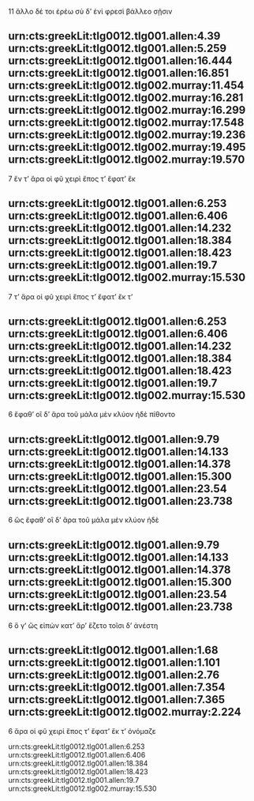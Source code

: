 11	ἄλλο δέ τοι ἐρέω σὺ δʼ ἐνὶ φρεσὶ βάλλεο σῇσιν

urn:cts:greekLit:tlg0012.tlg001.allen:4.39
urn:cts:greekLit:tlg0012.tlg001.allen:5.259
urn:cts:greekLit:tlg0012.tlg001.allen:16.444
urn:cts:greekLit:tlg0012.tlg001.allen:16.851
urn:cts:greekLit:tlg0012.tlg002.murray:11.454
urn:cts:greekLit:tlg0012.tlg002.murray:16.281
urn:cts:greekLit:tlg0012.tlg002.murray:16.299
urn:cts:greekLit:tlg0012.tlg002.murray:17.548
urn:cts:greekLit:tlg0012.tlg002.murray:19.236
urn:cts:greekLit:tlg0012.tlg002.murray:19.495
urn:cts:greekLit:tlg0012.tlg002.murray:19.570
-------
7	ἔν τʼ ἄρα οἱ φῦ χειρὶ ἔπος τʼ ἔφατʼ ἔκ

urn:cts:greekLit:tlg0012.tlg001.allen:6.253
urn:cts:greekLit:tlg0012.tlg001.allen:6.406
urn:cts:greekLit:tlg0012.tlg001.allen:14.232
urn:cts:greekLit:tlg0012.tlg001.allen:18.384
urn:cts:greekLit:tlg0012.tlg001.allen:18.423
urn:cts:greekLit:tlg0012.tlg001.allen:19.7
urn:cts:greekLit:tlg0012.tlg002.murray:15.530
-------
7	τʼ ἄρα οἱ φῦ χειρὶ ἔπος τʼ ἔφατʼ ἔκ τʼ

urn:cts:greekLit:tlg0012.tlg001.allen:6.253
urn:cts:greekLit:tlg0012.tlg001.allen:6.406
urn:cts:greekLit:tlg0012.tlg001.allen:14.232
urn:cts:greekLit:tlg0012.tlg001.allen:18.384
urn:cts:greekLit:tlg0012.tlg001.allen:18.423
urn:cts:greekLit:tlg0012.tlg001.allen:19.7
urn:cts:greekLit:tlg0012.tlg002.murray:15.530
-------
6	ἔφαθʼ οἳ δʼ ἄρα τοῦ μάλα μὲν κλύον ἠδὲ πίθοντο

urn:cts:greekLit:tlg0012.tlg001.allen:9.79
urn:cts:greekLit:tlg0012.tlg001.allen:14.133
urn:cts:greekLit:tlg0012.tlg001.allen:14.378
urn:cts:greekLit:tlg0012.tlg001.allen:15.300
urn:cts:greekLit:tlg0012.tlg001.allen:23.54
urn:cts:greekLit:tlg0012.tlg001.allen:23.738
-------
6	ὣς ἔφαθʼ οἳ δʼ ἄρα τοῦ μάλα μὲν κλύον ἠδὲ

urn:cts:greekLit:tlg0012.tlg001.allen:9.79
urn:cts:greekLit:tlg0012.tlg001.allen:14.133
urn:cts:greekLit:tlg0012.tlg001.allen:14.378
urn:cts:greekLit:tlg0012.tlg001.allen:15.300
urn:cts:greekLit:tlg0012.tlg001.allen:23.54
urn:cts:greekLit:tlg0012.tlg001.allen:23.738
-------
6	ὅ γʼ ὣς εἰπὼν κατʼ ἄρʼ ἕζετο τοῖσι δʼ ἀνέστη

urn:cts:greekLit:tlg0012.tlg001.allen:1.68
urn:cts:greekLit:tlg0012.tlg001.allen:1.101
urn:cts:greekLit:tlg0012.tlg001.allen:2.76
urn:cts:greekLit:tlg0012.tlg001.allen:7.354
urn:cts:greekLit:tlg0012.tlg001.allen:7.365
urn:cts:greekLit:tlg0012.tlg002.murray:2.224
-------
6	ἄρα οἱ φῦ χειρὶ ἔπος τʼ ἔφατʼ ἔκ τʼ ὀνόμαζε

urn:cts:greekLit:tlg0012.tlg001.allen:6.253
urn:cts:greekLit:tlg0012.tlg001.allen:6.406
urn:cts:greekLit:tlg0012.tlg001.allen:18.384
urn:cts:greekLit:tlg0012.tlg001.allen:18.423
urn:cts:greekLit:tlg0012.tlg001.allen:19.7
urn:cts:greekLit:tlg0012.tlg002.murray:15.530